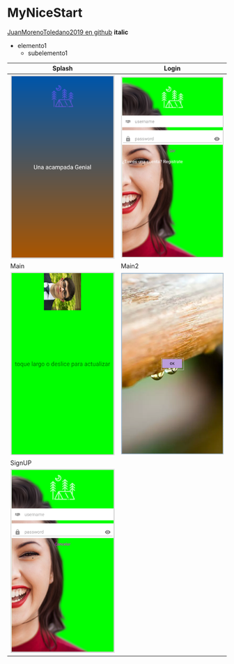 # MyNiceStart
[JuanMorenoToledano2019 en github](https://github.com/JuanMorenoToledano2019)
**italic**

* elemento1
  *  subelemento1

Splash | Login
-------|--------
![](img/splash.png) | ![](img/login.PNG)
Main | Main2
![](img/main.png) | ![](img/main2.png)
SignUP |
![](img/signup.PNG) |




